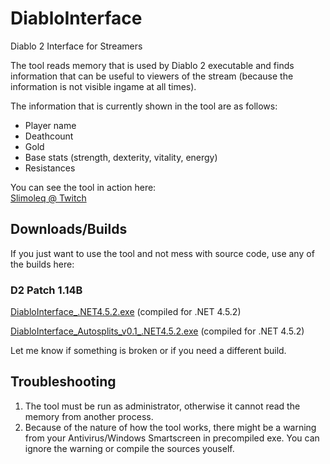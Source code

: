 # DiabloInterface

Diablo 2 Interface for Streamers

The tool reads memory that is used by Diablo 2 executable and finds information 
that can be useful to viewers of the stream (because the information is not visible ingame at all times).

The information that is currently shown in the tool are as follows:
 - Player name
 - Deathcount
 - Gold
 - Base stats (strength, dexterity, vitality, energy)
 - Resistances

You can see the tool in action here:    
[Slimoleq @ Twitch](https://www.twitch.tv/slimoleq)

## Downloads/Builds

If you just want to use the tool and not mess with source code, use any of the builds here:

### D2 Patch 1.14B
[DiabloInterface_.NET4.5.2.exe](https://github.com/Zutatensuppe/DiabloInterface/raw/master/builds/1.14B/DiabloInterface_.NET4.5.2.exe) (compiled for .NET 4.5.2)

[DiabloInterface_Autosplits_v0.1_.NET4.5.2.exe](https://github.com/Zutatensuppe/DiabloInterface/raw/master/builds/1.14B/DiabloInterface_Autosplits_v0.1_.NET4.5.2.exe) (compiled for .NET 4.5.2)

Let me know if something is broken or if you need a different build.

## Troubleshooting

1. The tool must be run as administrator, otherwise it cannot read the memory from another process.
2. Because of the nature of how the tool works, there might be a warning from your Antivirus/Windows Smartscreen in precompiled exe. You can ignore the warning or compile the sources youself.

